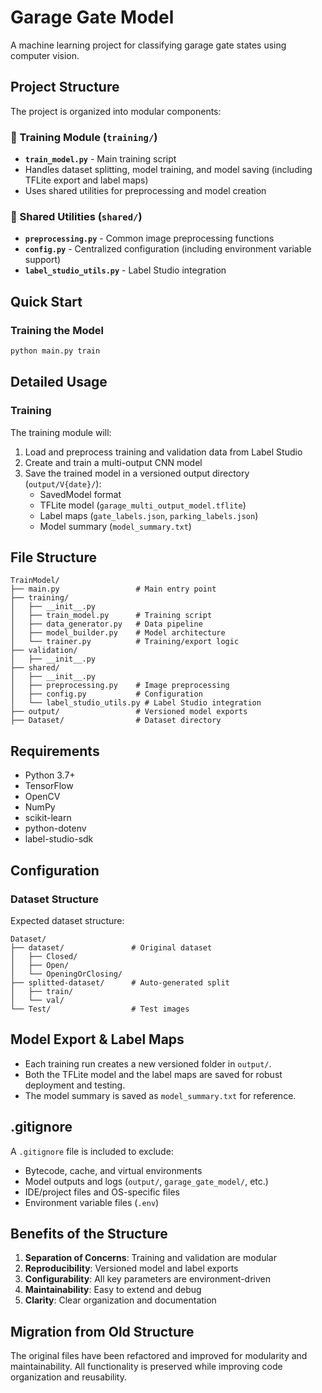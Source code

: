 # Garage Gate Model

A machine learning project for classifying garage gate states using computer vision.

## Project Structure

The project is organized into modular components:

### 📁 Training Module (`training/`)
- **`train_model.py`** - Main training script
- Handles dataset splitting, model training, and model saving (including TFLite export and label maps)
- Uses shared utilities for preprocessing and model creation

### 📁 Shared Utilities (`shared/`)
- **`preprocessing.py`** - Common image preprocessing functions
- **`config.py`** - Centralized configuration (including environment variable support)
- **`label_studio_utils.py`** - Label Studio integration

## Quick Start

### Training the Model
```bash
python main.py train
```

## Detailed Usage

### Training
The training module will:
1. Load and preprocess training and validation data from Label Studio
2. Create and train a multi-output CNN model
3. Save the trained model in a versioned output directory (`output/V{date}/`):
   - SavedModel format
   - TFLite model (`garage_multi_output_model.tflite`)
   - Label maps (`gate_labels.json`, `parking_labels.json`)
   - Model summary (`model_summary.txt`)

## File Structure
```
TrainModel/
├── main.py                 # Main entry point
├── training/
│   ├── __init__.py
│   ├── train_model.py      # Training script
│   ├── data_generator.py   # Data pipeline
│   ├── model_builder.py    # Model architecture
│   └── trainer.py          # Training/export logic
├── validation/
│   ├── __init__.py
├── shared/
│   ├── __init__.py
│   ├── preprocessing.py    # Image preprocessing
│   ├── config.py           # Configuration
│   └── label_studio_utils.py # Label Studio integration
├── output/                 # Versioned model exports
├── Dataset/                # Dataset directory
```

## Requirements

- Python 3.7+
- TensorFlow
- OpenCV
- NumPy
- scikit-learn
- python-dotenv
- label-studio-sdk

## Configuration

### Dataset Structure
Expected dataset structure:
```
Dataset/
├── dataset/               # Original dataset
│   ├── Closed/
│   ├── Open/
│   └── OpeningOrClosing/
├── splitted-dataset/      # Auto-generated split
│   ├── train/
│   └── val/
└── Test/                  # Test images
```

## Model Export & Label Maps
- Each training run creates a new versioned folder in `output/`.
- Both the TFLite model and the label maps are saved for robust deployment and testing.
- The model summary is saved as `model_summary.txt` for reference.

## .gitignore
A `.gitignore` file is included to exclude:
- Bytecode, cache, and virtual environments
- Model outputs and logs (`output/`, `garage_gate_model/`, etc.)
- IDE/project files and OS-specific files
- Environment variable files (`.env`)

## Benefits of the Structure

1. **Separation of Concerns**: Training and validation are modular
2. **Reproducibility**: Versioned model and label exports
3. **Configurability**: All key parameters are environment-driven
4. **Maintainability**: Easy to extend and debug
5. **Clarity**: Clear organization and documentation

## Migration from Old Structure

The original files have been refactored and improved for modularity and maintainability. All functionality is preserved while improving code organization and reusability. 
